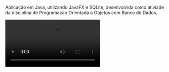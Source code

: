 Aplicação em Java, utilizando JavaFX e SQLite, desenvolvida como ativiade da disciplina de Programaçao Orientada a Objetos com Banco de Dados.

![](demonstração.mp4)